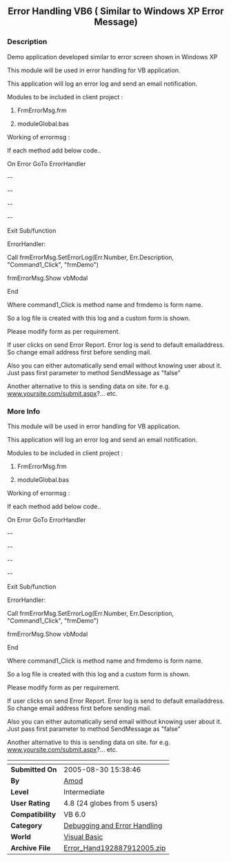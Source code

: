 ﻿<div align="center">

## Error Handling VB6 \( Similar to Windows XP Error Message\)


</div>

### Description

Demo application developed similar to error screen shown in Windows XP

This module will be used in error handling for VB application.

This application will log an error log and send an email notification.

Modules to be included in client project :

1. FrmErrorMsg.frm

2. moduleGlobal.bas

Working of errormsg :

If each method add below code..

On Error GoTo ErrorHandler

--

--

--

--

Exit Sub/function

ErrorHandler:

Call frmErrorMsg.SetErrorLog(Err.Number, Err.Description, "Command1_Click", "frmDemo")

frmErrorMsg.Show vbModal

End

Where command1_Click is method name and frmdemo is form name.

So a log file is created with this log and a custom form is shown.

Please modify form as per requirement.

If user clicks on send Error Report. Error log is send to default emailaddress. So change email address first before sending mail.

Also you can either automatically send email without knowing user about it. Just pass first parameter to method SendMessage as "false"

Another alternative to this is sending data on site. for e.g. www.yoursite.com/submit.aspx?... etc.
 
### More Info
 
This module will be used in error handling for VB application.

This application will log an error log and send an email notification.

Modules to be included in client project :

1. FrmErrorMsg.frm

2. moduleGlobal.bas

Working of errormsg :

If each method add below code..

On Error GoTo ErrorHandler

--

--

--

--

Exit Sub/function

ErrorHandler:

Call frmErrorMsg.SetErrorLog(Err.Number, Err.Description, "Command1_Click", "frmDemo")

frmErrorMsg.Show vbModal

End

Where command1_Click is method name and frmdemo is form name.

So a log file is created with this log and a custom form is shown.

Please modify form as per requirement.

If user clicks on send Error Report. Error log is send to default emailaddress. So change email address first before sending mail.

Also you can either automatically send email without knowing user about it. Just pass first parameter to method SendMessage as "false"

Another alternative to this is sending data on site. for e.g. www.yoursite.com/submit.aspx?... etc.


<span>             |<span>
---                |---
**Submitted On**   |2005-08-30 15:38:46
**By**             |[Amod](https://github.com/Planet-Source-Code/PSCIndex/blob/master/ByAuthor/amod.md)
**Level**          |Intermediate
**User Rating**    |4.8 (24 globes from 5 users)
**Compatibility**  |VB 6\.0
**Category**       |[Debugging and Error Handling](https://github.com/Planet-Source-Code/PSCIndex/blob/master/ByCategory/debugging-and-error-handling__1-26.md)
**World**          |[Visual Basic](https://github.com/Planet-Source-Code/PSCIndex/blob/master/ByWorld/visual-basic.md)
**Archive File**   |[Error\_Hand192887912005\.zip](https://github.com/Planet-Source-Code/amod-error-handling-vb6-similar-to-windows-xp-error-message__1-62385/archive/master.zip)








